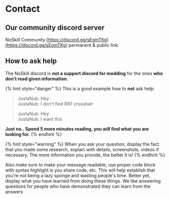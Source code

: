 # Contact

## Our community discord server

NoSkill Community [https://discord.gg/sEgmTKg](https://discord.gg/sEgmTKg) permanent & public link.

## How to ask help

The NoSkill discord is **not a support discord for modding** for the ones **who don't read given information**. 

{% hint style="danger" %}
This is a good example how to **not** ask help:

> JustaNub: Hey  
> JustaNub: I don't find R97 crosshair

> JustaNub: Hey  
> JustaNub: I want this

**Just no.. Spend 5 more minutes reading, you will find what you are looking for.**
{% endhint %}

{% hint style="warning" %}
When you ask your question, display the fact that you made some research, explain with details, screenshots, videos if necessary. The more information you provide, the better it is!
{% endhint %}

Also make sure to make your message readable, use proper code block with syntax highlight is you share code, etc. This will help establish that you're not being a lazy sponge and wasting people's time. Better yet, display what you have learned from doing these things. We like answering questions for people who have demonstrated they can learn from the answers

